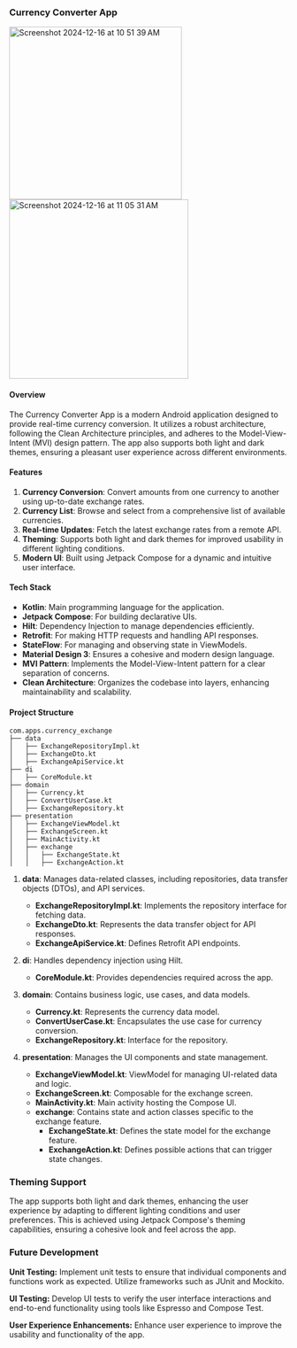 ### Currency Converter App

<img width="312" alt="Screenshot 2024-12-16 at 10 51 39 AM" src="https://github.com/user-attachments/assets/d9839d87-271e-4037-960d-d4e009352552" />

<img width="324" alt="Screenshot 2024-12-16 at 11 05 31 AM" src="https://github.com/user-attachments/assets/b66480de-2484-4ed3-81a0-f8af804909c8" />


#### Overview
The Currency Converter App is a modern Android application designed to provide real-time currency conversion. It utilizes a robust architecture, following the Clean Architecture principles, and adheres to the Model-View-Intent (MVI) design pattern. The app also supports both light and dark themes, ensuring a pleasant user experience across different environments.

#### Features
1. **Currency Conversion**: Convert amounts from one currency to another using up-to-date exchange rates.
2. **Currency List**: Browse and select from a comprehensive list of available currencies.
3. **Real-time Updates**: Fetch the latest exchange rates from a remote API.
4. **Theming**: Supports both light and dark themes for improved usability in different lighting conditions.
5. **Modern UI**: Built using Jetpack Compose for a dynamic and intuitive user interface.

#### Tech Stack
- **Kotlin**: Main programming language for the application.
- **Jetpack Compose**: For building declarative UIs.
- **Hilt**: Dependency Injection to manage dependencies efficiently.
- **Retrofit**: For making HTTP requests and handling API responses.
- **StateFlow**: For managing and observing state in ViewModels.
- **Material Design 3**: Ensures a cohesive and modern design language.
- **MVI Pattern**: Implements the Model-View-Intent pattern for a clear separation of concerns.
- **Clean Architecture**: Organizes the codebase into layers, enhancing maintainability and scalability.

#### Project Structure
```plaintext
com.apps.currency_exchange
├── data
│   ├── ExchangeRepositoryImpl.kt
│   ├── ExchangeDto.kt
│   ├── ExchangeApiService.kt
├── di
│   ├── CoreModule.kt
├── domain
│   ├── Currency.kt
│   ├── ConvertUserCase.kt
│   ├── ExchangeRepository.kt
├── presentation
│   ├── ExchangeViewModel.kt
│   ├── ExchangeScreen.kt
│   ├── MainActivity.kt
│   ├── exchange
│   │   ├── ExchangeState.kt
│   │   ├── ExchangeAction.kt
```

1. **data**: Manages data-related classes, including repositories, data transfer objects (DTOs), and API services.
   - **ExchangeRepositoryImpl.kt**: Implements the repository interface for fetching data.
   - **ExchangeDto.kt**: Represents the data transfer object for API responses.
   - **ExchangeApiService.kt**: Defines Retrofit API endpoints.

2. **di**: Handles dependency injection using Hilt.
   - **CoreModule.kt**: Provides dependencies required across the app.

3. **domain**: Contains business logic, use cases, and data models.
   - **Currency.kt**: Represents the currency data model.
   - **ConvertUserCase.kt**: Encapsulates the use case for currency conversion.
   - **ExchangeRepository.kt**: Interface for the repository.

4. **presentation**: Manages the UI components and state management.
   - **ExchangeViewModel.kt**: ViewModel for managing UI-related data and logic.
   - **ExchangeScreen.kt**: Composable for the exchange screen.
   - **MainActivity.kt**: Main activity hosting the Compose UI.
   - **exchange**: Contains state and action classes specific to the exchange feature.
     - **ExchangeState.kt**: Defines the state model for the exchange feature.
     - **ExchangeAction.kt**: Defines possible actions that can trigger state changes.

### Theming Support
The app supports both light and dark themes, enhancing the user experience by adapting to different lighting conditions and user preferences. This is achieved using Jetpack Compose's theming capabilities, ensuring a cohesive look and feel across the app.

### Future Development
**Unit Testing:** Implement unit tests to ensure that individual components and functions work as expected. Utilize frameworks such as JUnit and Mockito.

**UI Testing:** Develop UI tests to verify the user interface interactions and end-to-end functionality using tools like Espresso and Compose Test.

**User Experience Enhancements:** Enhance user experience to improve the usability and functionality of the app.
